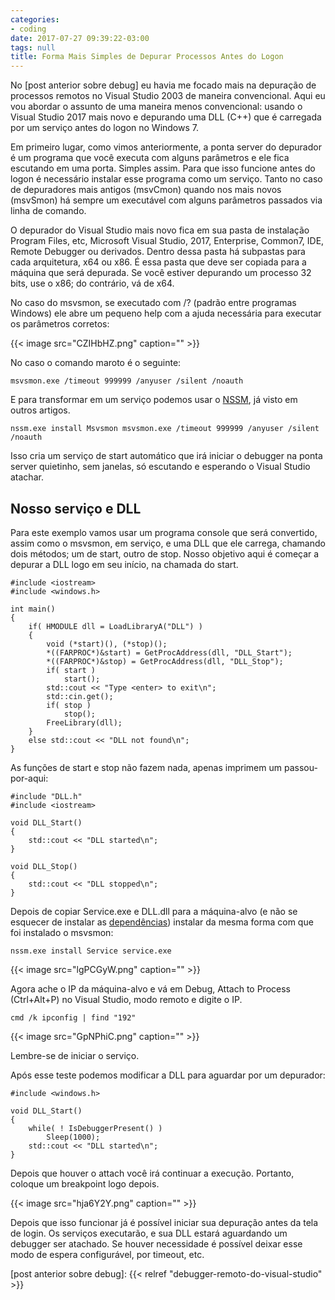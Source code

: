 ```yaml
---
categories:
- coding
date: 2017-07-27 09:39:22-03:00
tags: null
title: Forma Mais Simples de Depurar Processos Antes do Logon
---
```


No [post anterior sobre debug] eu havia me focado mais na depuração de processos remotos no Visual Studio 2003 de maneira convencional. Aqui eu vou abordar o assunto de uma maneira menos convencional: usando o Visual Studio 2017 mais novo e depurando uma DLL (C++) que é carregada por um serviço antes do logon no Windows 7.

Em primeiro lugar, como vimos anteriormente, a ponta server do depurador é um programa que você executa com alguns parâmetros e ele fica escutando em uma porta. Simples assim. Para que isso funcione antes do logon é necessário instalar esse programa como um serviço. Tanto no caso de depuradores mais antigos (msvCmon) quando nos mais novos (msvSmon) há sempre um executável com alguns parâmetros passados via linha de comando.

O depurador do Visual Studio mais novo fica em sua pasta de instalação Program Files, etc, Microsoft Visual Studio, 2017, Enterprise, Common7, IDE, Remote Debugger ou derivados. Dentro dessa pasta há subpastas para cada arquitetura, x64 ou x86. É essa pasta que deve ser copiada para a máquina que será depurada. Se você estiver depurando um processo 32 bits, use o x86; do contrário, vá de x64.

No caso do msvsmon, se executado com /? (padrão entre programas Windows) ele abre um pequeno help com a ajuda necessária para executar os parâmetros corretos:

{{< image src="CZIHbHZ.png" caption="" >}}

No caso o comando maroto é o seguinte:

```
msvsmon.exe /timeout 999999 /anyuser /silent /noauth
```

E para transformar em um serviço podemos usar o [NSSM](https://nssm.cc/), já visto em outros artigos.

```
nssm.exe install Msvsmon msvsmon.exe /timeout 999999 /anyuser /silent /noauth
```

Isso cria um serviço de start automático que irá iniciar o debugger na ponta server quietinho, sem janelas, só escutando e esperando o Visual Studio atachar.

## Nosso serviço e DLL

Para este exemplo vamos usar um programa console que será convertido, assim como o msvsmon, em serviço, e uma DLL que ele carrega, chamando dois métodos; um de start, outro de stop. Nosso objetivo aqui é começar a depurar a DLL logo em seu início, na chamada do start.

```
#include <iostream>
#include <windows.h>

int main()
{
    if( HMODULE dll = LoadLibraryA("DLL") )
    {
        void (*start)(), (*stop)();
        *((FARPROC*)&start) = GetProcAddress(dll, "DLL_Start");
        *((FARPROC*)&stop) = GetProcAddress(dll, "DLL_Stop");
        if( start )
            start();
        std::cout << "Type <enter> to exit\n";
        std::cin.get();
        if( stop )
            stop();
        FreeLibrary(dll);
    }
    else std::cout << "DLL not found\n";
}
```

As funções de start e stop não fazem nada, apenas imprimem um passou-por-aqui:

```
#include "DLL.h"
#include <iostream>

void DLL_Start()
{
    std::cout << "DLL started\n";
}

void DLL_Stop()
{
    std::cout << "DLL stopped\n";
}
```

Depois de copiar Service.exe e DLL.dll para a máquina-alvo (e não se esquecer de instalar as [dependências](https://www.google.com.br/search?q=visual+c%2B%2B+redistributable+2017&oq=visual+c%2B%2B+redistributable)) instalar da mesma forma com que foi instalado o msvsmon:

```
nssm.exe install Service service.exe
```

{{< image src="lgPCGyW.png" caption="" >}}

Agora ache o IP da máquina-alvo e vá em Debug, Attach to Process (Ctrl+Alt+P) no Visual Studio, modo remoto e digite o IP.

```
cmd /k ipconfig | find "192"
```

{{< image src="GpNPhiC.png" caption="" >}}

Lembre-se de iniciar o serviço.

Após esse teste podemos modificar a DLL para aguardar por um depurador:

```
#include <windows.h>

void DLL_Start()
{
    while( ! IsDebuggerPresent() )
        Sleep(1000);
    std::cout << "DLL started\n";
}
```

Depois que houver o attach você irá continuar a execução. Portanto, coloque um breakpoint logo depois.

{{< image src="hja6Y2Y.png" caption="" >}}

Depois que isso funcionar já é possível iniciar sua depuração antes da tela de login. Os serviços executarão, e sua DLL estará aguardando um debugger ser atachado. Se houver necessidade é possível deixar esse modo de espera configurável, por timeout, etc.

[post anterior sobre debug]: {{< relref "debugger-remoto-do-visual-studio" >}}

